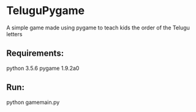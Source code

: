 # TeluguPygame
A simple game made using pygame to teach kids the order of the Telugu letters

## Requirements:
python 3.5.6
pygame 1.9.2a0

## Run:
python gamemain.py
